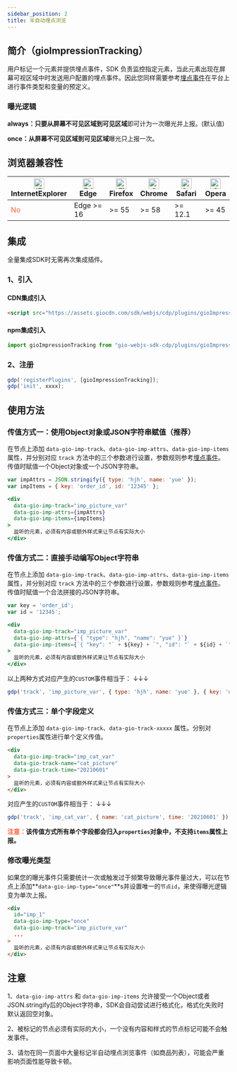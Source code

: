 ```yaml
---
sidebar_position: 2
title: 半自动埋点浏览
---
```


## 简介（gioImpressionTracking）

用户标记一个元素并提供埋点事件，SDK 负责监控指定元素，当此元素出现在屏幕可视区域中时发送用户配置的埋点事件。因此您同样需要参考[埋点事件](/docs/webjs/3.8/commonlyApi#4埋点事件track)在平台上进行事件类型和变量的预定义。

### 曝光逻辑

**always：**只要从**屏幕不可见区域到可见区域**即可计为一次曝光并上报。(默认值)

**once：**从**屏幕不可见区域到可见区域**曝光只上报一次。

## 浏览器兼容性

| [<img src="https://raw.githubusercontent.com/alrra/browser-logos/master/src//archive/internet-explorer_9-11/internet-explorer_9-11_48x48.png" alt="IE" width="24px" height="24px" />](http://godban.github.io/browsers-support-badges/)<br/>InternetExplorer | [<img src="https://raw.githubusercontent.com/alrra/browser-logos/master/src/edge/edge_48x48.png" alt="Edge" width="24px" height="24px" />](http://godban.github.io/browsers-support-badges/)<br/>Edge | [<img src="https://raw.githubusercontent.com/alrra/browser-logos/master/src/firefox/firefox_48x48.png" alt="Firefox" width="24px" height="24px" />](http://godban.github.io/browsers-support-badges/)<br/>Firefox | [<img src="https://raw.githubusercontent.com/alrra/browser-logos/master/src/chrome/chrome_48x48.png" alt="Chrome" width="24px" height="24px" />](http://godban.github.io/browsers-support-badges/)<br/>Chrome | [<img src="https://raw.githubusercontent.com/alrra/browser-logos/master/src/safari/safari_48x48.png" alt="Safari" width="24px" height="24px" />](http://godban.github.io/browsers-support-badges/)<br/>Safari | [<img src="https://raw.githubusercontent.com/alrra/browser-logos/master/src/opera/opera_48x48.png" alt="Opera" width="24px" height="24px" />](http://godban.github.io/browsers-support-badges/)<br/>Opera |
|---------|---------|----------|--------|--------|--------|
| <font color="#FC5F3A">No</font> | Edge >= 16 | >= 55  | >= 58  | >= 12.1  | >= 45  |

## 集成

全量集成SDK时无需再次集成插件。

### 1、引入

#### CDN集成引入

```html
<script src="https://assets.giocdn.com/sdk/webjs/cdp/plugins/gioImpressionTracking.js"></script>
```

#### npm集成引入

```js
import gioImpressionTracking from "gio-webjs-sdk-cdp/plugins/gioImpressionTracking"
```

### 2、注册

```js
gdp('registerPlugins', [gioImpressionTracking]);
gdp('init', xxxx);
```

## 使用方法

### 传值方式一：使用Object对象或JSON字符串赋值（推荐）

在节点上添加 `data-gio-imp-track`、`data-gio-imp-attrs`、`data-gio-imp-items` 属性，并分别对应 `track` 方法中的三个参数进行设置，参数规则参考[埋点事件](/docs/webjs/3.8/commonlyApi#4埋点事件track)。传值时赋值一个Object对象或一个JSON字符串。

```js
var impAttrs = JSON.stringify({ type: 'hjh', name: 'yue' });
var impItems = { key: 'order_id', id: '12345' };
```

```jsx
<div
  data-gio-imp-track="imp_picture_var"
  data-gio-imp-attrs={impAttrs}
  data-gio-imp-items={impItems}
>
  监听的元素，必须有内容或额外样式来让节点有实际大小
</div>
```

### 传值方式二：直接手动编写Object字符串

在节点上添加 `data-gio-imp-track`、`data-gio-imp-attrs`、`data-gio-imp-items` 属性，并分别对应 `track` 方法中的三个参数进行设置，参数规则参考[埋点事件](/docs/webjs/3.8/commonlyApi#4埋点事件track)。传值时赋值一个合法拼接的JSON字符串。

```js
var key = 'order_id';
var id = '12345';
```

```jsx
<div
  data-gio-imp-track="imp_picture_var"
  data-gio-imp-attrs={`{ "type": "hjh", "name": "yue" }`}
  data-gio-imp-items={`{ "key": "` + ${key} + `", "id": "` + ${id} + `" }`}
>
  监听的元素，必须有内容或额外样式来让节点有实际大小
</div>
```

以上两种方式对应产生的`CUSTOM`事件相当于： ↓↓↓

```js
gdp('track', 'imp_picture_var', { type: 'hjh', name: 'yue' }, { key: 'order_id', id: '12345' });
```

### 传值方式三：单个字段定义

在节点上添加 `data-gio-imp-track`、`data-gio-track-xxxxx` 属性。分别对`properties`属性进行单个定义传值。

```html
<div
  data-gio-imp-track="imp_cat_var"
  data-gio-track-name="cat_picture"
  data-gio-track-time="20210601"
>
  监听的元素，必须有内容或额外样式来让节点有实际大小
</div>
```

对应产生的`CUSTOM`事件相当于： ↓↓↓

```js
gdp('track', 'imp_cat_var', { name: 'cat_picture', time: '20210601' });
```

**<font color="#FC5F3A">注意：</font>该传值方式所有单个字段都会归入`properties`对象中，不支持`items`属性上报。**

### 修改曝光类型

如果您的曝光事件只需要统计一次或触发过于频繁导致曝光事件量过大，可以在节点上添加**`data-gio-imp-type="once"`**s并设置唯一的`节点id`，来使得曝光逻辑变为单次上报。

```html
<div
  id="imp_1"
  data-gio-imp-type="once"
  data-gio-imp-track="imp_picture_var"
  ...
>
  监听的元素，必须有内容或额外样式来让节点有实际大小
</div>
```

## 注意

1、`data-gio-imp-attrs` 和 `data-gio-imp-items` 允许接受一个Object或者JSON.stringify后的Object字符串，SDK会自动尝试进行格式化，格式化失败时默认返回空对象。

2、被标记的节点必须有实际的大小，一个没有内容和样式的节点标记可能不会触发事件。

3、请勿在同一页面中大量标记半自动埋点浏览事件（如商品列表），可能会严重影响页面性能导致卡顿。
